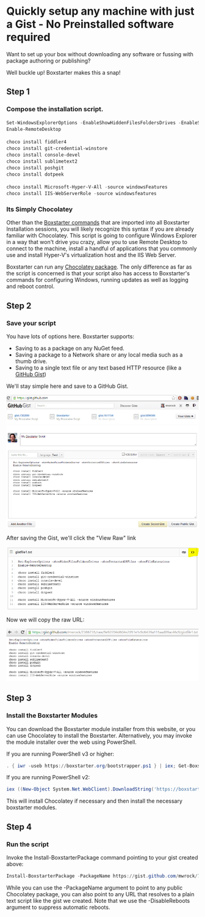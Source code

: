 ﻿---
Order: 30
Title: Run With A Gist
Description: Learn how to quickly setup and machine with just a Gist.
---

# Quickly setup any machine with just a Gist - No Preinstalled software required

Want to set up your box without downloading any software or fussing with package authoring or publishing?

Well buckle up! Boxstarter makes this a snap!

## Step 1

### Compose the installation script.

``` powershell
Set-WindowsExplorerOptions -EnableShowHiddenFilesFoldersDrives -EnableShowProtectedOSFiles -EnableShowFileExtensions
Enable-RemoteDesktop

choco install fiddler4
choco install git-credential-winstore
choco install console-devel
choco install sublimetext2
choco install poshgit
choco install dotpeek

choco install Microsoft-Hyper-V-All -source windowsFeatures
choco install IIS-WebServerRole -source windowsfeatures

```

### Its Simply Chocolatey

Other than the [Boxstarter commands](/winconfig) that are imported into all Boxstarter Installation sessions, you will likely recognize this syntax if you are already familiar with Chocolatey. This script is going to configure Windows Explorer in a way that won't drive you crazy, allow you to use Remote Desktop to connect to the machine, install a handful of applications that you commonly use and install Hyper-V's virtualization host and the IIS Web Server.

Boxstarter can run any [Chocolatey package](https://docs.chocolatey.org/en-us/create/create-packages-quick-start). The only difference as far as the script is concerned is that your script also has access to Boxstarter's commands for configuring Windows, running updates as well as logging and reboot control.

## Step 2

### Save your script

You have lots of options here. Boxstarter supports:

- Saving to as a package on any NuGet feed.
- Saving a package to a Network share or any local media such as a thumb drive.
- Saving to a single text file or any text based HTTP resource (like a [GitHub Gist](https://gist.github.com/))

We'll stay simple here and save to a GitHub Gist.

![Boxstarter GitHub Gist](/assets/images/gist1.png)

After saving the Gist, we'll click the "View Raw" link

![View raw link on Boxstarter GitHub Gist](/assets/images/gist2.png)

Now we will copy the raw URL:

![Copy the raw URL for the Boxstarter GitHub Gist](/assets/images/gist3.png)

## Step 3

### Install the Boxstarter Modules

You can download the Boxstarter module installer from this website, or you can use Chocolatey to install the Boxstarter. Alternatively, you may invoke the module installer over the web using PowerShell.

If you are running PowerShell v3 or higher:

```powershell
. { iwr -useb https://boxstarter.org/bootstrapper.ps1 } | iex; Get-Boxstarter -Force

```

If you are running PowerShell v2:

```powershell
iex ((New-Object System.Net.WebClient).DownloadString('https://boxstarter.org/bootstrapper.ps1')); Get-Boxstarter -Force
```

This will install Chocolatey if necessary and then install the necessary boxstarter modules.

## Step 4

### Run the script

Invoke the Install-BoxstarterPackage command pointing to your gist created above:

```powershell
Install-BoxstarterPackage -PackageName https://gist.github.com/mwrock/7382880/raw/f6525387b4b524b8eccef6ed4d5ec219c82c0ac7/gistfile1.txt -DisableReboots
```

While you can use the -PackageName argument to point to any public Chocolatey package, you can also point to any URL that resolves to a plain text script like the gist we created. Note that we use the -DisableReboots argument to suppress automatic reboots.
